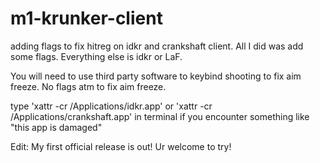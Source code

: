 # m1-krunker-client
adding flags to fix hitreg on idkr and crankshaft client. All I did was add some flags. Everything else is idkr or LaF.

You will need to use third party software to keybind shooting to fix aim freeze. No flags atm to fix aim freeze.

type 'xattr -cr /Applications/idkr.app' or 'xattr -cr /Applications/crankshaft.app' in terminal if you encounter something like "this app is damaged"

Edit: My first official release is out! Ur welcome to try!
